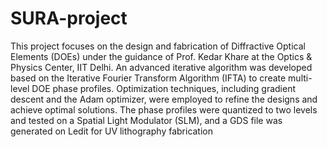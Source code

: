 # SURA-project
This project focuses on the design and fabrication of Diffractive Optical Elements (DOEs) under the guidance of Prof. Kedar Khare at the Optics & Physics Center, IIT Delhi. An advanced iterative algorithm was developed based on the Iterative Fourier Transform Algorithm (IFTA) to create multi-level DOE phase profiles. Optimization techniques, including gradient descent and the Adam optimizer, were employed to refine the designs and achieve optimal solutions. The phase profiles were quantized to two levels and tested on a Spatial Light Modulator (SLM), and a GDS file was generated on Ledit for UV lithography fabrication
